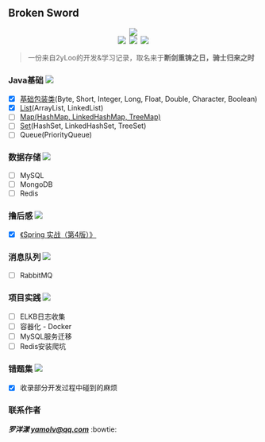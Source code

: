 ## Broken Sword
<div align="center"><img src="https://ossweb-img.qq.com/images/lol/web201310/skin/big92007.jpg"/></div>

<div align="center"><img src="https://img.shields.io/badge/WeChat-yamolv-green.svg?logo=Wechat"/>&ensp;<img src="https://img.shields.io/badge/%E7%BD%97%E6%B4%8B%E6%BC%BE-yamolv%40qq.com-red.svg?logo=Tencent%20QQ"/>&ensp;<img src="https://img.shields.io/badge/-1%E4%B8%87%E5%B0%8F%E6%97%B6%E7%9A%84%E9%94%A4%E7%82%BC%E6%98%AF%E4%BB%BB%E4%BD%95%E4%BA%BA%E4%BB%8E%E5%B9%B3%E5%87%A1%E5%8F%98%E6%88%90%E4%B8%96%E7%95%8C%E7%BA%A7%E5%A4%A7%E5%B8%88%E7%9A%84%E5%BF%85%E8%A6%81%E6%9D%A1%E4%BB%B6%F0%9F%A4%99-blue.svg"/></div>

> 一份来自2yLoo的开发&学习记录，取名来于**断剑重铸之日，骑士归来之时**

### **Java基础** ![](http://progressed.io/bar/60)
- [x] [基础包装类](https://github.com/2yLoo/broken-sowrd/blob/master/java-base/lang/wraps.md)(Byte, Short, Integer, Long, Float, Double, Character, Boolean)
- [x] [List](https://github.com/2yLoo/broken-sowrd/blob/master/java-base/util/Collection/List.md)(ArrayList, LinkedList)
- [ ] [Map(HashMap, LinkedHashMap, TreeMap)](https://github.com/2yLoo/broken-sowrd/tree/master/java-base/util/Map)
- [ ] [Set](https://github.com/2yLoo/broken-sowrd/blob/master/java-base/util/Collection/Set.md)(HashSet, LinkedHashSet, TreeSet)
- [ ] Queue(PriorityQueue)

### **数据存储** ![](http://progressed.io/bar/0)
- [ ] MySQL
- [ ] MongoDB
- [ ] Redis

### **撸后感** ![](http://progressed.io/bar/100)
- [x] [《Spring 实战（第4版）》](https://github.com/2yLoo/broken-sowrd/tree/master/book-review/spring-in-action-4)

### **消息队列** ![](http://progressed.io/bar/0)
- [ ] RabbitMQ

### **项目实践** ![](http://progressed.io/bar/50)
- [ ] ELKB日志收集
- [ ] 容器化 - Docker
- [ ] MySQL服务迁移
- [ ] Redis安装爬坑

### **错题集** ![](http://progressed.io/bar/100)

- [x] 收录部分开发过程中碰到的麻烦

### **联系作者**
***罗洋漾 yamolv@qq.com*** :bowtie:
